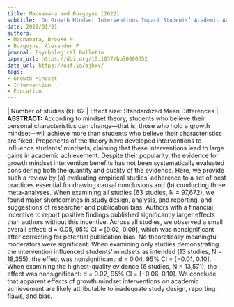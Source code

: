 ```yaml
---
title: Macnamara and Burgoyne (2022)
subtitle: 'Do Growth Mindset Interventions Impact Students’ Academic Achievement? A Systematic Review and Meta-Analysis with Recommendations for Best Practices'
date: 2022/01/01
authors:
- Macnamara, Brooke N
- Burgoyne, Alexander P
journal: Psychological Bulletin
paper_url: https://doi.org/10.1037/bul0000352
data_url: https://osf.io/ajhxv/
tags:
- Growth Mindset
- Intervention
- Education
---
```

| Number of studies (k): 62 | Effect size: Standardized Mean Differences | **ABSTRACT:** According to mindset theory, students who believe their personal characteristics can change—that is, those who hold a growth mindset—will achieve more than students who believe their characteristics are fixed. Proponents of the theory have developed interventions to influence students’ mindsets, claiming that these interventions lead to large gains in academic achievement. Despite their popularity, the evidence for growth mindset intervention benefits has not been systematically evaluated considering both the quantity and quality of the evidence. Here, we provide such a review by (a) evaluating empirical studies’ adherence to a set of best practices essential for drawing causal conclusions and (b) conducting three meta-analyses. When examining all studies (63 studies, N = 97,672), we found major shortcomings in study design, analysis, and reporting, and suggestions of researcher and publication bias: Authors with a financial incentive to report positive findings published significantly larger effects than authors without this incentive. Across all studies, we observed a small overall effect: d = 0.05, 95% CI = [0.02, 0.09], which was nonsignificant after correcting for potential publication bias. No theoretically meaningful moderators were significant. When examining only studies demonstrating the intervention influenced students’ mindsets as intended (13 studies, N = 18,355), the effect was nonsignificant: d = 0.04, 95% CI = [−0.01, 0.10]. When examining the highest-quality evidence (6 studies, N = 13,571), the effect was nonsignificant: d = 0.02, 95% CI = [−0.06, 0.10]. We conclude that apparent effects of growth mindset interventions on academic achievement are likely attributable to inadequate study design, reporting flaws, and bias.
